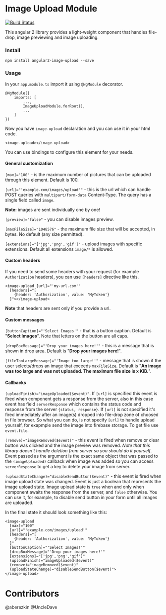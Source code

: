 # Image Upload Module
[![Build Status](https://travis-ci.org/aberezkin/ng2-image-upload.svg?branch=master)](https://travis-ci.org/aberezkin/ng2-image-upload)

This angular 2 library provides a light-weight component that handles file-drop, image previewing and image uploading.

### Install

`npm install angular2-image-upload --save`

### Usage

In your `app.module.ts` import it using `@NgModule` decorator.

    @NgModule({
        imports: [
            ...,
            ImageUploadModule.forRoot(),
            ...
        ]
    })

Now you have `image-upload` declaration and you can use it in your html code.

    <image-upload></image-upload>

You can use bindings to configure this element for your needs.

#### General customization

`[max]="100"` - is the maximum number of pictures that can be uploaded through this element. Default is 100.

`[url]="'example.com/images/upload'"` - this is the url which can handle POST queries with `multipart/form-data` 
Content-Type. The query has a single field called `image`.

**Note:** images are sent individually one by one!

`[preview]="false"` - you can disable images preview.

`[maxFileSize]="1048576"` - the maximum file size that will be accepted, in bytes. No default (any size permitted).

`[extensions]="['jpg','png','gif']"` - upload images with specific extensions. Default all extensions `image/*` is allowed.

#### Custom headers

If you need to send some headers with your request (for example `Authorization` headers), 
you can use `[headers]` directive like this.

    <image-upload [url]="'my-url.com'"
      [headers]="[
        {header: 'Authorization', value: 'MyToken'}
      ]"></image-upload>

**Note** that headers are sent only if you provide a url.

#### Custom messages

`[buttonCaption]="'Select Images'"` - that is a button caption. Default is "**Select Images**". Note that letters on the button are all caps.

`[dropBoxMessage]="'Drop your images here!'"` - this is a message that is shown in drop area. Default is "**Drop your images here!**".

`[fileTooLargeMessage]="'Image too large!'"` - message that is shown if the user selects/drops an image that exceeds `maxFileSize`. Default is "**An image was too large and was not uploaded. The maximum file size is x KiB.**".

#### Callbacks

`(uploadFinish)="imageUploaded($event)"`. If `[url]` is specified this event is fired when component gets a response from the server, also in this case event has field `serverResponse` which contains the status code and response from the server `{status, response}`. If `[url]` is not specified it's fired immediately after an image(s) dropped into file-drop zone of choosed in file browser. So what you can do, is not specify `[url]` to handle upload yourself, for exapmple send the image into firebase storage. To get file use `event.file`.

`(remove)="imageRemoved($event)"` - this event is fired when remove or clear button was clicked and the image preview was removed. *Note that this library doesn't handle deletion from server so you should do it yourself*. Event passed as the argument is the exact same object that was passed to the `(imageUploaded)` callback when image was added so you can access `serverResponse` to get a key to delete your image from server.

`(uploadStateChange)="disableSendButton($event)"` - this event is fired when image upload state was changed. Event is just a boolean that represents the image upload state. Image upload state is `true` when and only when component awaits the response from the server, and `false` otherwise. You can use it, for example, to disable send button in your form until all images are uploaded.

In the final state it should look something like this:

    <image-upload
      [max]="100"
      [url]="'example.com/images/upload'"
      [headers]="[
        {header: 'Authorization', value: 'MyToken'}
      ]"
      [buttonCaption]="'Select Images!'"
      [dropBoxMessage]="'Drop your images here!'"
      [extensions]="['jpg','png','gif']"
      (uploadFinish)="imageUploaded($event)"
      (remove)="imageRemoved($event)"
      (uploadStateChange)="disableSendButton($event)">
    </image-upload>

# Contributors

@aberezkin
@UncleDave

